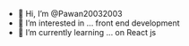 - 👋 Hi, I’m @Pawan20032003
- 👀 I’m interested in ... front end development
- 🌱 I’m currently learning ... on React js
<!---
Pawan20032003/Pawan20032003/Travelux is a ✨ special ✨ repository because its `README.md` (this file) appears on your GitHub profile.
You can click the Preview link to take a look at your changes.
--->
